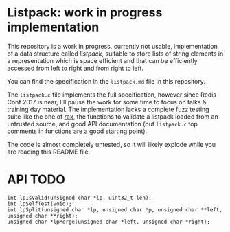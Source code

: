 Listpack: work in progress implementation
===

This repository is a work in progress, currently not usable, implementation
of a data structure called *listpack*, suitable to store lists of string
elements in a representation which is space efficient and that can be
efficiently accessed from left to right and from right to left.

You can find the specification in the `listpack.md` file in this repository.

The `listpack.c` file implements the full specification, however since
Redis Conf 2017 is near, I'll pause the work for some time to focus on
talks & training day material. The implementation lacks a complete fuzz testing
suite like the one of [rax](https://github.com/antirez/rax), the functions
to validate a listpack loaded from an untrusted source, and good API
documentation (but `listpack.c` top comments in functions are a good
starting point).

The code is almost completely untested, so it will likely explode while you
are reading this README file.

API TODO
===

    int lpIsValid(unsigned char *lp, uint32_t len);
    int lpSelfTest(void);
    int lpSplit(unsigned char *lp, unsigned char *p, unsigned char **left, unsigned char **right);
    unsigned char *lpMerge(unsigned char *left, unsigned char *right);
